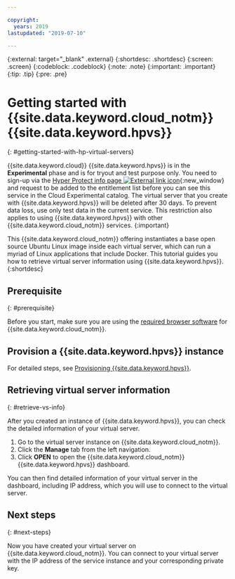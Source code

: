 ```yaml
---

copyright:
  years: 2019
lastupdated: "2019-07-10"

---
```


{:external: target="_blank" .external}
{:shortdesc: .shortdesc}
{:screen: .screen}
{:codeblock: .codeblock}
{:note: .note}
{:important: .important}
{:tip: .tip}
{:pre: .pre}

# Getting started with {{site.data.keyword.cloud_notm}} {{site.data.keyword.hpvs}}
{: #getting-started-with-hp-virtual-servers}

{{site.data.keyword.cloud}} {{site.data.keyword.hpvs}} is in the **Experimental** phase and is for tryout and test purpose only. <!-- **** next sentence was NO LONGER  in the staging version, but still in  the public version, so check, befor activating to public to re-delete it again.**** --> You need to sign-up via the [Hyper Protect info page ![External link icon](../../icons/launch-glyph.svg "External link icon")](https://www.ibm.com/cloud/hyper-protect-services){:new_window} and request to be added to the entitlement list before you can see this service in the Cloud Experimental catalog. <!-- **** End of re-activated sentence **** -->The virtual server that you create with {{site.data.keyword.hpvs}} will be deleted after 30 days. To prevent data loss, use only test data in the current service. This restriction also applies to using {{site.data.keyword.hpvs}} with other {{site.data.keyword.cloud_notm}} services.
{:important}

<!-- ******** {{site.data.keyword.cloud_notm}} {{site.data.keyword.hpvs}} is an {{site.data.keyword.cloud_notm}} service that provides highly secure virtual servers that can run Linux and Docker workloads on demand. It offers a flexible and scalable platform that allows you to quickly and easily provision and manage the virtual server of your choice, which allows for a range of capacity sizes to meet various demands of applications that run in the server.-->

This {{site.data.keyword.cloud_notm}} offering instantiates a base open source Ubuntu Linux image inside each virtual server, which can run a myriad of Linux applications that include Docker. This tutorial guides you how to retrieve virtual server information using {{site.data.keyword.hpvs}}.
{:shortdesc}

## Prerequisite
{: #prerequisite}

Before you start, make sure you are using the [required browser software](/docs/overview?topic=overview-prereqs-platform) for {{site.data.keyword.cloud_notm}}.


## Provision a {{site.data.keyword.hpvs}} instance
For detailed steps, see [Provisioning {{site.data.keyword.hpvs}}](/docs/services/hp-virtual-servers?topic=hp-virtual-servers-provision).

## Retrieving virtual server information
{: #retrieve-vs-info}

After you created an instance of {{site.data.keyword.hpvs}}, you can check the detailed information of your virtual server.

1. Go to the virtual server instance on {{site.data.keyword.cloud_notm}}.
2. Click the **Manage** tab from the left navigation.
3. Click **OPEN** to open the {{site.data.keyword.cloud_notm}} {{site.data.keyword.hpvs}} dashboard.

You can then find detailed information of your virtual server in the dashboard, including IP address, which you will use to connect to the virtual server.


## Next steps
{: #next-steps}

Now you have created your virtual server on {{site.data.keyword.cloud_notm}}. You can connect to your virtual server with the IP address of the service instance and your corresponding private key.
